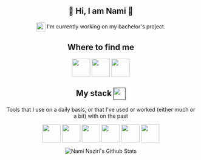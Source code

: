 
<h2 align="center">👋 Hi, I am Nami 👋</h2>

<p align="center"> <a href="https://github.com/NamiNaziri/Bachelor-s-Project" target="blank"><img align="center" src="https://user-images.githubusercontent.com/49837425/149067754-69838ab8-ddd7-4315-a592-d447828493e0.png" alt="" height="24" /></a> I'm currently working on my bachelor's project.</p>

<h2 align="center">Where to find me</h2>

<p align="center">
<a href="https://www.instagram.com/naminaziri/" target="blank"><img align="center" src="https://user-images.githubusercontent.com/49837425/149065238-ead8092f-8009-4cde-8f58-5e20b2e7c3d4.gif" alt="" height="48" /></a>
<a href="https://www.linkedin.com/in/nami-naziri-77a962185" target="blank"><img align="center" src="https://user-images.githubusercontent.com/49837425/149064817-76d9bcbf-cd6f-4a8e-a95c-73ec9d53e4a0.gif" alt="" height="48" /></a>
<a href="https://twitter.com/naminaziri" target="blank"><img align="center" src="https://user-images.githubusercontent.com/49837425/149064632-2e5341bf-129e-4961-b69b-62cc05e7fec4.gif" alt="" height="48" /></a>

<h2 align="center">My stack <a href="" target="blank"><img align="center" src="https://user-images.githubusercontent.com/49837425/149068012-e4fe7736-b841-461f-91c3-f5b23cf50a3e.png" alt="" height="32" /></a></h2>


<p align="center">Tools that I use on a daily basis, or that I've used or worked (either much or a bit) with on the past</p>

<p align="center">
<a href="https://www.unrealengine.com/" target="blank"><img align="center" src="https://user-images.githubusercontent.com/49837425/149066099-9261df08-2319-4e39-bea4-fe1f26c12760.png" alt="" height="48" /></a>
<a href="https://unity.com/" target="blank"><img align="center" src="https://user-images.githubusercontent.com/49837425/149066236-2c9a77b7-2105-4d2b-81fa-43e6d7040dba.png" alt="" height="48" /></a>
<a href="https://en.wikipedia.org/wiki/C%2B%2B" target="blank"><img align="center" src="https://user-images.githubusercontent.com/49837425/149066826-33418ce4-d7a1-4cea-8e7f-cb203c7f34da.png" alt="" height="48" /></a>
<a href="https://en.wikipedia.org/wiki/C_(programming_language)" target="blank"><img align="center" src="https://user-images.githubusercontent.com/49837425/149066612-0887095d-8148-4fa5-9464-acf1c55c2c1e.png" alt="" height="48" /></a>
<a href="https://www.python.org/" target="blank"><img align="center" src="https://user-images.githubusercontent.com/49837425/149066719-a70c222d-383d-4d8c-bd7c-c5111ac7bcb8.png" alt="" height="48" /></a>
<a href="https://en.wikipedia.org/wiki/C_Sharp_(programming_language)" target="blank"><img align="center" src="https://user-images.githubusercontent.com/49837425/149067547-0f4073c0-5dcf-4f7e-b481-60da14bcca25.png" alt="" height="48" /></a>    


  

 
 
 <p align='center'>
  <img align="center" src="https://github-readme-stats.vercel.app/api/top-langs/?username=NamiNaziri&layout=compact" alt="Nami Naziri's Github Stats">
</p>

  
<!--
**NamiNaziri/NamiNaziri** is a ✨ _special_ ✨ repository because its `README.md` (this file) appears on your GitHub profile.

Here are some ideas to get you started:

- 🔭 I’m currently working on ...
- 🌱 I’m currently learning ...
- 👯 I’m looking to collaborate on ...
- 🤔 I’m looking for help with ...
- 💬 Ask me about ...
- 📫 How to reach me: ...
- 😄 Pronouns: ...
- ⚡ Fun fact: ...
-->
